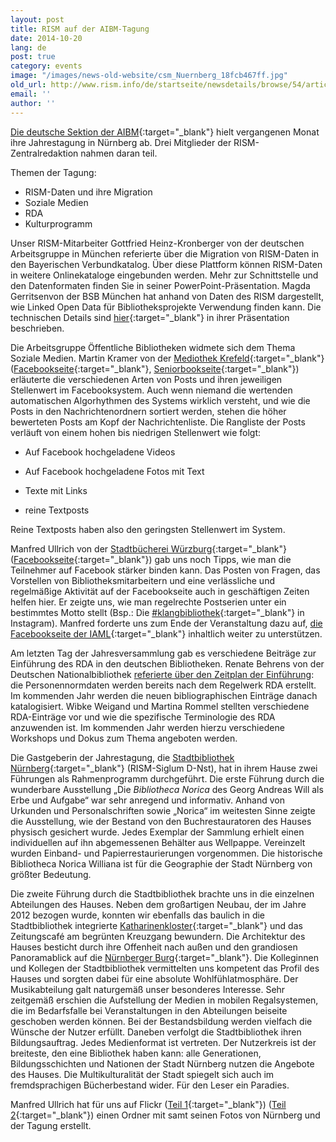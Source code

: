 ```yaml
---
layout: post
title: RISM auf der AIBM-Tagung
date: 2014-10-20
lang: de
post: true
category: events
image: "/images/news-old-website/csm_Nuernberg_18fcb467ff.jpg"
old_url: http://www.rism.info/de/startseite/newsdetails/browse/54/article/64/rism-at-the-aibm-conference.html
email: ''
author: ''
---
```


[Die deutsche Sektion der AIBM](http://www.aibm.info/){:target="_blank"} hielt vergangenen Monat ihre Jahrestagung in Nürnberg ab. Drei Mitglieder der RISM-Zentralredaktion nahmen daran teil.

Themen der Tagung:
&nbsp;
&nbsp;
&nbsp;
&nbsp;
- RISM-Daten und ihre Migration
- Soziale Medien
- RDA
- Kulturprogramm

Unser RISM-Mitarbeiter Gottfried Heinz-Kronberger von der deutschen Arbeitsgruppe in München referierte über die Migration von RISM-Daten in den Bayerischen Verbundkatalog. Über diese Plattform können RISM-Daten in weitere Onlinekataloge eingebunden werden. Mehr zur Schnittstelle und den Datenformaten finden Sie in seiner PowerPoint-Präsentation. Magda Gerritsenvon der BSB München hat anhand von Daten des RISM dargestellt, wie Linked Open Data für Bibliotheksprojekte Verwendung finden kann. Die technischen Details sind [hier](http://www.aibm.info/wp-content/uploads/2014/10/Gerritsen_LOD_in_Musikbibliotheken.pdf){:target="_blank"} in ihrer Präsentation beschrieben.


Die Arbeitsgruppe Öffentliche Bibliotheken widmete sich dem Thema Soziale Medien. Martin Kramer von der [Mediothek Krefeld](http://www.mediothek-krefeld.de/){:target="_blank"} ([Facebookseite](https://de-de.facebook.com/Mediothek.Krefeld){:target="_blank"}, [Seniorbookseite](https://www.seniorbook.de/mediothek.krefeld){:target="_blank"}) erläuterte die verschiedenen Arten von Posts und ihren jeweiligen Stellenwert im Facebooksystem. Auch wenn niemand die wertenden automatischen Algorhythmen des Systems wirklich versteht, und wie die Posts in den Nachrichtenordnern sortiert werden, stehen die höher bewerteten Posts am Kopf der Nachrichtenliste. Die Rangliste der Posts verläuft von einem hohen bis niedrigen Stellenwert wie folgt:

- Auf Facebook hochgeladene Videos

- Auf Facebook hochgeladene Fotos mit Text

- Texte mit Links

- reine Textposts


Reine Textposts haben also den geringsten Stellenwert im System. 

Manfred Ullrich von der [Stadtbücherei Würzburg](http://www.wuerzburg.de/de/buerger/stadtbuecherei/index.html){:target="_blank"} ([Facebookseite](https://de-de.facebook.com/stadtbuecherei.wuerzburg){:target="_blank"}) gab uns noch Tipps, wie man die Teilnehmer auf Facebook stärker binden kann. Das Posten von Fragen, das Vorstellen von Bibliotheksmitarbeitern und eine verlässliche und regelmäßige Aktivität auf der Facebookseite auch in geschäftigen Zeiten helfen hier. Er zeigte uns, wie man regelrechte Postserien unter ein bestimmtes Motto stellt (Bsp.: Die [#klangbibliothek](http://instagram.com/p/uEGbJXAt2Y/){:target="_blank"} in Instagram). Manfred forderte uns zum Ende der Veranstaltung dazu auf, [die Facebookseite der IAML](https://www.facebook.com/iamlaibm){:target="_blank"} inhaltlich weiter zu unterstützen.


Am letzten Tag der Jahresversammlung gab es verschiedene Beiträge zur Einführung des RDA in den deutschen Bibliotheken. Renate Behrens von der Deutschen Nationalbibliothek [referierte über den Zeitplan der Einführung](http://www.aibm.info/tagungen/2014-nuernberg/vortragsfolien/ "external-link-new-window"): die Personennormdaten werden bereits nach dem Regelwerk RDA erstellt. Im kommenden Jahr werden die neuen bibliographischen Einträge danach katalogisiert. Wibke Weigand und Martina Rommel stellten verschiedene RDA-Einträge vor und wie die spezifische Terminologie des RDA anzuwenden ist. Im kommenden Jahr werden hierzu verschiedene Workshops und Dokus zum Thema angeboten werden.


Die Gastgeberin der Jahrestagung, die [Stadtbibliothek Nürnberg](http://www.nuernberg.de/internet/stadtbibliothek/){:target="_blank"} (RISM-Siglum D-Nst), hat in ihrem Hause zwei Führungen als Rahmenprogramm durchgeführt. Die erste Führung durch die wunderbare Ausstellung „Die _Bibliotheca Norica_ des Georg Andreas Will als Erbe und Aufgabe“ war sehr anregend und informativ. Anhand von Urkunden und Personalschriften sowie „Norica“ im weitesten Sinne zeigte die Ausstellung, wie der Bestand von den Buchrestauratoren des Hauses physisch gesichert wurde. Jedes Exemplar der Sammlung erhielt einen individuellen auf ihn abgemessenen Behälter aus Wellpappe. Vereinzelt wurden Einband- und Papierrestaurierungen vorgenommen. Die historische Bibliotheca Norica Williana ist für die Geographie der Stadt Nürnberg von größter Bedeutung.


Die zweite Führung durch die Stadtbibliothek brachte uns in die einzelnen Abteilungen des Hauses. Neben dem großartigen Neubau, der im Jahre 2012 bezogen wurde, konnten wir ebenfalls das baulich in die Stadtbibliothek integrierte [Katharinenkloster](http://de.wikipedia.org/wiki/Katharinenkloster_N%C3%BCrnberg){:target="_blank"} und das Zeitungscafé am begrünten Kreuzgang bewundern. Die Architektur des Hauses besticht durch ihre Offenheit nach außen und den grandiosen Panoramablick auf die [Nürnberger Burg](http://www.kaiserburg-nuernberg.de/){:target="_blank"}. Die Kolleginnen und Kollegen der Stadtbibliothek vermittelten uns kompetent das Profil des Hauses und sorgten dabei für eine absolute Wohlfühlatmosphäre. Der Musikabteilung galt naturgemäß unser besonderes Interesse. Sehr zeitgemäß erschien die Aufstellung der Medien in mobilen Regalsystemen, die im Bedarfsfalle bei Veranstaltungen in den Abteilungen beiseite geschoben werden können. Bei der Bestandsbildung werden vielfach die Wünsche der Nutzer erfüllt. Daneben verfolgt die Stadtbibliothek ihren Bildungsauftrag. Jedes Medienformat ist vertreten. Der Nutzerkreis ist der breiteste, den eine Bibliothek haben kann: alle Generationen, Bildungsschichten und Nationen der Stadt Nürnberg nutzen die Angebote des Hauses. Die Multikulturalität der Stadt spiegelt sich auch im fremdsprachigen Bücherbestand wider. Für den Leser ein Paradies.


Manfred Ullrich hat für uns auf Flickr ([Teil 1](https://www.flickr.com/photos/14172859@N06/sets/72157648512908495/){:target="_blank"}) ([Teil 2](https://www.flickr.com/photos/14172859@N06/sets/72157648758442795/){:target="_blank"}) einen Ordner mit samt seinen Fotos von Nürnberg und der Tagung erstellt.
